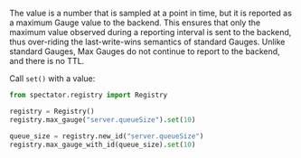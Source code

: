 The value is a number that is sampled at a point in time, but it is reported as a maximum Gauge
value to the backend. This ensures that only the maximum value observed during a reporting interval
is sent to the backend, thus over-riding the last-write-wins semantics of standard Gauges. Unlike
standard Gauges, Max Gauges do not continue to report to the backend, and there is no TTL.

Call `set()` with a value:

```python
from spectator.registry import Registry

registry = Registry()
registry.max_gauge("server.queueSize").set(10)

queue_size = registry.new_id("server.queueSize")
registry.max_gauge_with_id(queue_size).set(10)
```

